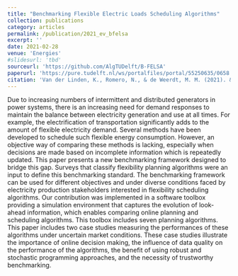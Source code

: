 ```yaml
---
title: "Benchmarking Flexible Electric Loads Scheduling Algorithms"
collection: publications
category: articles
permalink: /publication/2021_ev_bfelsa
excerpt: ''
date: 2021-02-28
venue: 'Energies'
#slidesurl: 'tbd'
sourceurl: 'https://github.com/AlgTUDelft/B-FELSA'
paperurl: 'https://pure.tudelft.nl/ws/portalfiles/portal/55250635/0658.pdf'
citation: 'Van der Linden, K., Romero, N., & de Weerdt, M. M. (2021). &quot;Benchmarking Flexible Electric Loads Scheduling Algorithms.&quot; <i>Energies</i> 14(5), 1269.'
---
```


Due to increasing numbers of intermittent and distributed generators in power systems, there is an increasing need for demand responses to maintain the balance between electricity generation and use at all times. For example, the electrification of transportation significantly adds to the amount of flexible electricity demand. Several methods have been developed to schedule such flexible energy consumption. However, an objective way of comparing these methods is lacking, especially when decisions are made based on incomplete information which is repeatedly updated. This paper presents a new benchmarking framework designed to bridge this gap. Surveys that classify flexibility planning algorithms were an input to define this benchmarking standard. The benchmarking framework can be used for different objectives and under diverse conditions faced by electricity production stakeholders interested in flexibility scheduling algorithms. Our contribution was implemented in a software toolbox providing a simulation environment that captures the evolution of look-ahead information, which enables comparing online planning and scheduling algorithms. This toolbox includes seven planning algorithms. This paper includes two case studies measuring the performances of these algorithms under uncertain market conditions. These case studies illustrate the importance of online decision making, the influence of data quality on the performance of the algorithms, the benefit of using robust and stochastic programming approaches, and the necessity of trustworthy benchmarking.